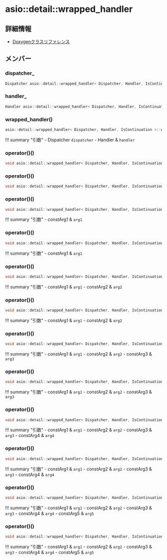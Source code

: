 # asio::detail::wrapped_handler



## 詳細情報

- [Doxygenクラスリファレンス](https://lang-ship.com/reference/ESP32/latest/classasio_1_1detail_1_1wrapped__handler.html)

## メンバー



###  dispatcher_

```c
Dispatcher asio::detail::wrapped_handler< Dispatcher, Handler, IsContinuation >::dispatcher_
```


###  handler_

```c
Handler asio::detail::wrapped_handler< Dispatcher, Handler, IsContinuation >::handler_
```


### wrapped_handler()



```c
asio::detail::wrapped_handler< Dispatcher, Handler, IsContinuation >::wrapped_handler(Dispatcher dispatcher, Handler &handler)
```

!!! summary "引数"
	- Dispatcher `dispatcher` 
	- Handler & `handler` 



### operator()()



```c
void asio::detail::wrapped_handler< Dispatcher, Handler, IsContinuation >::operator()()
```



### operator()()



```c
void asio::detail::wrapped_handler< Dispatcher, Handler, IsContinuation >::operator()() const
```



### operator()()



```c
void asio::detail::wrapped_handler< Dispatcher, Handler, IsContinuation >::operator()(const Arg1 &arg1)
```

!!! summary "引数"
	- constArg1 & `arg1` 



### operator()()



```c
void asio::detail::wrapped_handler< Dispatcher, Handler, IsContinuation >::operator()(const Arg1 &arg1) const
```

!!! summary "引数"
	- constArg1 & `arg1` 



### operator()()



```c
void asio::detail::wrapped_handler< Dispatcher, Handler, IsContinuation >::operator()(const Arg1 &arg1, const Arg2 &arg2)
```

!!! summary "引数"
	- constArg1 & `arg1` 
	- constArg2 & `arg2` 



### operator()()



```c
void asio::detail::wrapped_handler< Dispatcher, Handler, IsContinuation >::operator()(const Arg1 &arg1, const Arg2 &arg2) const
```

!!! summary "引数"
	- constArg1 & `arg1` 
	- constArg2 & `arg2` 



### operator()()



```c
void asio::detail::wrapped_handler< Dispatcher, Handler, IsContinuation >::operator()(const Arg1 &arg1, const Arg2 &arg2, const Arg3 &arg3)
```

!!! summary "引数"
	- constArg1 & `arg1` 
	- constArg2 & `arg2` 
	- constArg3 & `arg3` 



### operator()()



```c
void asio::detail::wrapped_handler< Dispatcher, Handler, IsContinuation >::operator()(const Arg1 &arg1, const Arg2 &arg2, const Arg3 &arg3) const
```

!!! summary "引数"
	- constArg1 & `arg1` 
	- constArg2 & `arg2` 
	- constArg3 & `arg3` 



### operator()()



```c
void asio::detail::wrapped_handler< Dispatcher, Handler, IsContinuation >::operator()(const Arg1 &arg1, const Arg2 &arg2, const Arg3 &arg3, const Arg4 &arg4)
```

!!! summary "引数"
	- constArg1 & `arg1` 
	- constArg2 & `arg2` 
	- constArg3 & `arg3` 
	- constArg4 & `arg4` 



### operator()()



```c
void asio::detail::wrapped_handler< Dispatcher, Handler, IsContinuation >::operator()(const Arg1 &arg1, const Arg2 &arg2, const Arg3 &arg3, const Arg4 &arg4) const
```

!!! summary "引数"
	- constArg1 & `arg1` 
	- constArg2 & `arg2` 
	- constArg3 & `arg3` 
	- constArg4 & `arg4` 



### operator()()



```c
void asio::detail::wrapped_handler< Dispatcher, Handler, IsContinuation >::operator()(const Arg1 &arg1, const Arg2 &arg2, const Arg3 &arg3, const Arg4 &arg4, const Arg5 &arg5)
```

!!! summary "引数"
	- constArg1 & `arg1` 
	- constArg2 & `arg2` 
	- constArg3 & `arg3` 
	- constArg4 & `arg4` 
	- constArg5 & `arg5` 



### operator()()



```c
void asio::detail::wrapped_handler< Dispatcher, Handler, IsContinuation >::operator()(const Arg1 &arg1, const Arg2 &arg2, const Arg3 &arg3, const Arg4 &arg4, const Arg5 &arg5) const
```

!!! summary "引数"
	- constArg1 & `arg1` 
	- constArg2 & `arg2` 
	- constArg3 & `arg3` 
	- constArg4 & `arg4` 
	- constArg5 & `arg5` 



